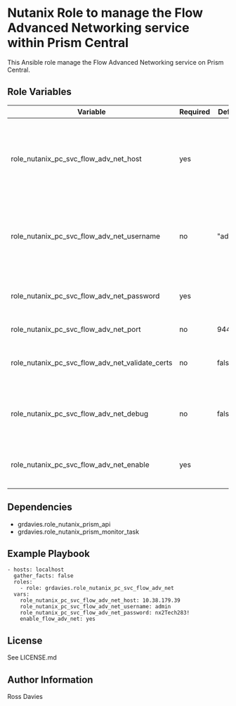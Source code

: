 # Nutanix Role to manage the Flow Advanced Networking service within Prism Central

This Ansible role manage the Flow Advanced Networking service on Prism Central.

## Role Variables

| Variable                                          | Required | Default | Choices                   | Comments                                                                                               |
|---------------------------------------------------|----------|---------|---------------------------|--------------------------------------------------------------------------------------------------------|
| role_nutanix_pc_svc_flow_adv_net_host             | yes      |         |                           | The IP address or FQDN for the Prism Centra) where you want to enable the service.                     |
| role_nutanix_pc_svc_flow_adv_net_username         | no       | "admin" |                           | A valid username with appropriate rights to access the Nutanix API.                                    |
| role_nutanix_pc_svc_flow_adv_net_password         | yes      |         |                           | A valid password for the supplied username.                                                            |
| role_nutanix_pc_svc_flow_adv_net_port             | no       | 9440    |                           | The Prism TCP port                                                                                     |
| role_nutanix_pc_svc_flow_adv_net_validate_certs   | no       | false   | true / false              | Whether to check if Prism UI certificates are valid.                                                   |
| role_nutanix_pc_svc_flow_adv_net_debug            | no       | false   | true / false              | Whether to output variable contents for debugging purposes.                                            |
| role_nutanix_pc_svc_flow_adv_net_enable           | yes      |         | true / false              | Set value to 'false' to enable Flow Advanced Networking.                                               |

## Dependencies

- grdavies.role_nutanix_prism_api
- grdavies.role_nutanix_prism_monitor_task

## Example Playbook

```
- hosts: localhost
  gather_facts: false
  roles:
    - role: grdavies.role_nutanix_pc_svc_flow_adv_net
  vars:
    role_nutanix_pc_svc_flow_adv_net_host: 10.38.179.39
    role_nutanix_pc_svc_flow_adv_net_username: admin
    role_nutanix_pc_svc_flow_adv_net_password: nx2Tech283!
    enable_flow_adv_net: yes
```

## License

See LICENSE.md

## Author Information

Ross Davies
